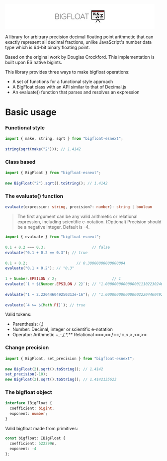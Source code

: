 [![N|Solid](https://raw.githubusercontent.com/davidmartinez10/bigfloat-esnext/master/bigfloat.jpg)](https://nodesource.com/products/nsolid)

A library for arbitrary precision decimal floating point arithmetic that can exactly represent all decimal fractions,
unlike JavaScript's number data type which is 64-bit binary floating point.

Based on the original work by Douglas Crockford.
This implementation is built upon ES native bigints.

This library provides three ways to make bigfloat operations:
  - A set of functions for a functional style approach
  - A BigFloat class with an API similar to that of Decimal.js
  - An evaluate() function that parses and resolves an expression

# Basic usage
### Functional style
```typescript
import { make, string, sqrt } from "bigfloat-esnext";

string(sqrt(make("2"))); // 1.4142
```

### Class based
```typescript
import { BigFloat } from "bigfloat-esnext";

new BigFloat("2").sqrt().toString(); // 1.4142
```

### The evaluate() function
```typescript
evaluate(expression: string, precision?: number): string | boolean
```
>The first argument can be any valid arithmetic or relational expression, including scientific e-notation.
>(Optional) Precision should be a negative integer. Default is -4.
```typescript
import { evaluate } from "bigfloat-esnext";

0.1 + 0.2 === 0.3;                     // false
evaluate("0.1 + 0.2 == 0.3"); // true

0.1 + 0.2;                      // 0.30000000000000004
evaluate("0.1 + 0.2"); // "0.3"

1 + Number.EPSILON / 2;                         // 1
evaluate(`1 + ${Number.EPSILON / 2}`); // "1.00000000000000011102230246251565"

evaluate("1 + 2.220446049250313e-16"); // "1.0000000000000002220446049250313"

evaluate(`4 >= ${Math.PI}`); // true
```

Valid tokens:
  - Parenthesis: (,)
  - Number: Decimal, integer or scientific e-notation
  - Operator: Arithmetic +,-,/,\*,\*\* Relational =\=\=,=\=,!==,!=,<,>,<=,>=
### Change precision
```typescript
import { BigFloat, set_precision } from "bigfloat-esnext";

new BigFloat(2).sqrt().toString(); // 1.4142
set_precision(-10);
new BigFloat(2).sqrt().toString(); // 1.4142135623
```
### The bigfloat object
```typescript
interface IBigFloat {
  coefficient: bigint;
  exponent: number;
}
```
Valid bigfloat made from primitives:
```typescript
const bigfloat: IBigFloat {
  coefficient: 522299n,
  exponent: -4
};
```
